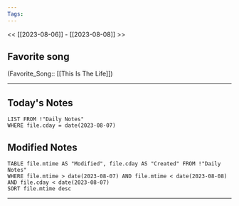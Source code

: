 ```yaml
---
Tags:
---
```

<< [[2023-08-06]] - [[2023-08-08]] >>
## Favorite song
(Favorite_Song:: [[This Is The Life]])

___
## Today's Notes
```dataview
LIST FROM !"Daily Notes"
WHERE file.cday = date(2023-08-07)
```
## Modified Notes
```dataview
TABLE file.mtime AS "Modified", file.cday AS "Created" FROM !"Daily Notes" 
WHERE file.mtime > date(2023-08-07) AND file.mtime < date(2023-08-08) AND file.cday < date(2023-08-07)
SORT file.mtime desc
```
___
